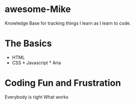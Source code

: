 # awesome-Mike
Knowledge Base for tracking things I learn as I learn to code.

# The Basics
* HTML 
* CSS * Javascript * Aria

# Coding Fun and Frustration
Everybody is right
What works
